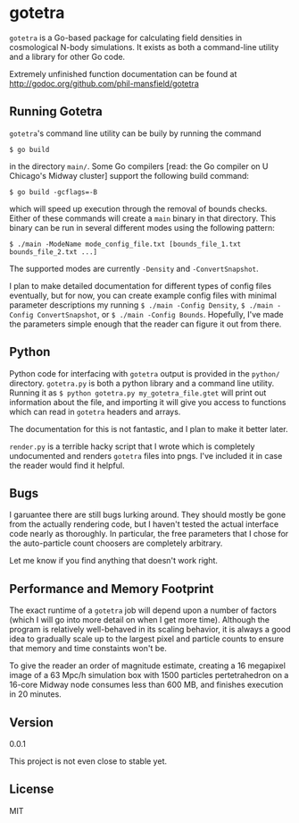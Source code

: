 gotetra
=======

`gotetra` is a Go-based package for calculating field densities in cosmological
N-body simulations. It exists as both a command-line utility and a library for
other Go code.

Extremely unfinished function documentation can be found at 
http://godoc.org/github.com/phil-mansfield/gotetra

Running Gotetra
---------------

`gotetra`'s command line utility can be buily by running the command

    $ go build

in the directory `main/`. Some Go compilers [read: the Go compiler on U Chicago's
Midway cluster] support the following build command:

    $ go build -gcflags=-B

which will speed up execution through the removal of bounds checks. Either of these
commands will create a `main` binary in that directory. This binary can be run in several
different modes using the following pattern:

    $ ./main -ModeName mode_config_file.txt [bounds_file_1.txt bounds_file_2.txt ...]

The supported modes are currently `-Density` and `-ConvertSnapshot`.

I plan to make detailed documentation for different types of config files eventually,
but for now, you can create example config files with minimal parameter descriptions
my running `$ ./main -Config Density`, `$ ./main -Config ConvertSnapshot`, or
`$ ./main -Config Bounds`. Hopefully, I've made the parameters simple enough
that the reader can figure it out from there.

Python
------

Python code for interfacing with `gotetra` output is provided in the `python/`
directory. `gotetra.py` is both a python library and a command line utility. Running
it as `$ python gotetra.py my_gotetra_file.gtet` will print out information about
the file, and importing it will give you access to functions which can read in
`gotetra` headers and arrays.

The documentation for this is not fantastic, and I plan to make it better later.

`render.py` is a terrible hacky script that I wrote which is completely undocumented
and renders `gotetra` files into pngs. I've included it in case the reader would find
it helpful.

Bugs
----

I garuantee there are still bugs lurking around. They should mostly be gone from the
actually rendering code, but I haven't tested the actual interface code nearly as
thoroughly. In particular, the free parameters that I chose for the auto-particle count
choosers are completely arbitrary.

Let me know if you find anything that doesn't work right.

Performance and Memory Footprint
--------------------------------

The exact runtime of a `gotetra` job will depend upon a number of factors (which I
will go into more detail on when I get more time). Although the program is relatively
well-behaved in its scaling behavior, it is always a good idea to gradually scale up
to the largest pixel and particle counts to ensure that memory and time constaints won't
be.

To give the reader an order of magnitude estimate, creating a 16 megapixel image of a
63 Mpc/h simulation box with 1500 particles pertetrahedron on a 16-core
Midway node consumes less than 600 MB, and finishes execution in 20 minutes.

Version
-------

0.0.1

This project is not even close to stable yet.

License
----

MIT
